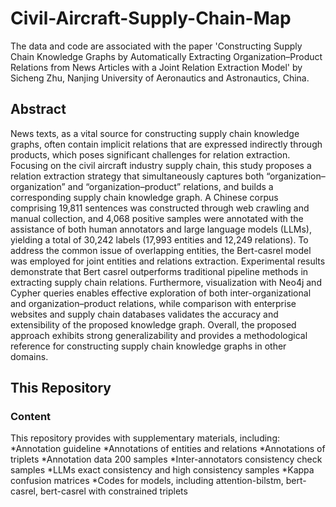 # Civil-Aircraft-Supply-Chain-Map
The data and code are associated with the paper 'Constructing Supply Chain Knowledge Graphs by Automatically Extracting Organization–Product Relations from News Articles with a Joint Relation Extraction Model' by Sicheng Zhu, Nanjing University of Aeronautics and Astronautics, China.
## Abstract
News texts, as a vital source for constructing supply chain knowledge graphs, often contain implicit relations that are expressed indirectly through products, which poses significant challenges for relation extraction. Focusing on the civil aircraft industry supply chain, this study proposes a relation extraction strategy that simultaneously captures both “organization–organization” and “organization–product” relations, and builds a corresponding supply chain knowledge graph. A Chinese corpus comprising 19,811 sentences was constructed through web crawling and manual collection, and 4,068 positive samples were annotated with the assistance of both human annotators and large language models (LLMs), yielding a total of 30,242 labels (17,993 entities and 12,249 relations). To address the common issue of overlapping entities, the Bert-casrel model was employed for joint entities and relations extraction. Experimental results demonstrate that Bert casrel outperforms traditional pipeline methods in extracting supply chain relations. Furthermore, visualization with Neo4j and Cypher queries enables effective exploration of both inter-organizational and organization–product relations, while comparison with enterprise websites and supply chain databases validates the accuracy and extensibility of the proposed knowledge graph. Overall, the proposed approach exhibits strong generalizability and provides a methodological reference for constructing supply chain knowledge graphs in other domains.
## This Repository
### Content
This repository provides with supplementary materials, including:
*Annotation guideline
*Annotations of entities and relations
*Annotations of triplets
*Annotation data 200 samples
*Inter-annotators consistency check samples
*LLMs exact consistency and high consistency samples
*Kappa confusion matrices
*Codes for models, including attention-bilstm, bert-casrel, bert-casrel with constrained triplets
